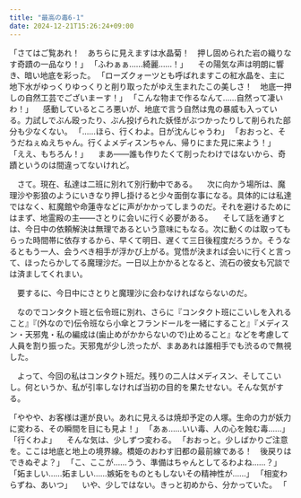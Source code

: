 ```yaml
---
title: "最高の毒6-1"
date: 2024-12-21T15:26:24+09:00
---
```

「さてはご覧あれ！　あちらに見えますは水晶菊！　押し固められた岩の織りなす奇蹟の一品なり！」
「ふわぁぁ……綺麗……！」
　その陽気な声は明朗に響き、暗い地底を彩った。
「ローズクォーツとも呼ばれますこの紅水晶を、主に地下水がゆっくりゆっくりと削り取ったがゆえ生まれたこの美しさ！　地底一押しの自然工芸でございまーす！」
「こんな物まで作るなんて……自然って凄いわ！」
　感動しているところ悪いが、地底で言う自然は鬼の暴威も入っている。力試しでぶん殴ったり、ぶん投げられた妖怪がぶつかったりして削られた部分も少なくない。
「……ほら、行くわよ。日が沈んじゃうわ」
「おおっと、そうだねぇぬえちゃん。行くよメディスンちゃん、帰りにまた見に来よう！」
「ええ、もちろん！」
　まあ――誰も作りたくて削ったわけではないから、奇蹟というのは間違ってないけれど。


　さて。現在、私達は二班に別れて別行動中である。
　次に向かう場所は、魔理沙や影狼のようにいきなり押し掛けると少々面倒な事になる。具体的には私達ではなく、紅魔館や命蓮寺などに声がかかってしまうのだ。それを避けるためにはまず、地霊殿の主――さとりに会いに行く必要がある。
　そして話を通すとは、今日中の依頼解決は無理であるという意味にもなる。次に動くのは取ってもらった時間帯に依存するから、早くて明日、遅くて三日後程度だろうか。そうなるともう一人、会うべき相手が浮かび上がる。覚悟が決まれば会いに行くと言って、ほったらかしてる魔理沙だ。一日以上かかるとなると、流石の彼女も冗談では済ましてくれまい。

　要するに、今日中にさとりと魔理沙に会わなければならないのだ。

　なのでコンタクト班と伝令班に別れ、さらに『コンタクト班にこいしを入れること』『(外なので)伝令班なら小傘とフランドールを一緒にすること』『メディスン・天邪鬼・私の編成は(歯止めがかからないので)止めること』などを考慮して人員を割り振った。天邪鬼が少し渋ったが、まああれは誰相手でも渋るので無視した。

　よって、今回の私はコンタクト班だ。残りの二人はメディスン、そしてこいし。何というか、私が引率しなければ当初の目的を果たせない。そんな気がする。


「ややや、お客様は運が良い。あれに見えるは焼却予定の人塚。生命の力が妖力に変わる、その瞬間を目にも見よ！」
「あぁ……いい毒、人の心を蝕む毒……」
「行くわよ」
　そんな気は、少しずつ変わる。
「おおっと。少しばかりご注意を。ここは地底と地上の境界線。橋姫のおわす旧都の最前線である！　後戻りはできぬぞよ？」
「こ、ここが……うう、準備はちゃんとしてるわよね……？」
「妬ましい……妬ましい……嫉妬をものともしないその精神性が……」
「相変わらずね、あいつ」
　いや、少しではない。きっと初めから、分かっていた。
「

